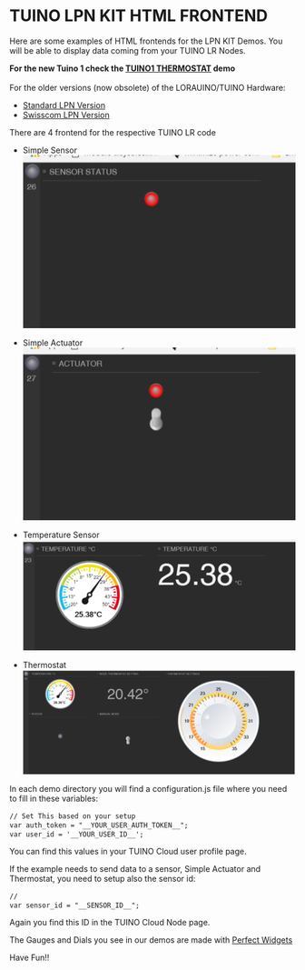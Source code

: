 # TUINO LPN KIT HTML FRONTEND

Here are some examples of HTML frontends for the LPN KIT Demos. You will be able to display data coming from your TUINO LR Nodes.</br>

<b>For the new Tuino 1 check the [TUINO1 THERMOSTAT](https://github.com/gimasi/TUINO1_THERMOSTAT) demo</b><br/>
<br>
For the older versions (now obsolete) of the LORAUINO/TUINO Hardware:
- [Standard LPN Version](https://github.com/gimasi/TUINO-LPN-KIT-DEMOS)
- [Swisscom LPN Version](https://github.com/gimasi/TUINO_LPN_KIT_SWISSCOM_LPN)


There are 4 frontend for the respective TUINO LR code<br/>

- Simple Sensor<br>
![SIMPLE_SENSOR](/docs/img/simple_sensor.png?raw=true)

- Simple Actuator<br>
![SIMPLE_SENSOR](/docs/img/simple_actuator.png?raw=true)

- Temperature Sensor<br>
![SIMPLE_SENSOR](/docs/img/temperature_sensor.png?raw=true)

- Thermostat<br>
![SIMPLE_SENSOR](/docs/img/thermostat.png?raw=true)

In each demo directory you will find a configuration.js file where you need to fill in these variables:<br/>

```
// Set This based on your setup
var auth_token = "__YOUR_USER_AUTH_TOKEN__";
var user_id = '__YOUR_USER_ID__';
```

You can find this values in your TUINO Cloud user profile page.<br/>


If the example needs to send data to a sensor, Simple Actuator and Thermostat, you need to setup also the sensor id:<br/>

```
//
var sensor_id = "__SENSOR_ID__";
```

Again you find this ID in the TUINO Cloud Node page.


The Gauges and Dials you see in our demos are made with [Perfect Widgets](http://perfectwidgets.com/Main)

Have Fun!!
